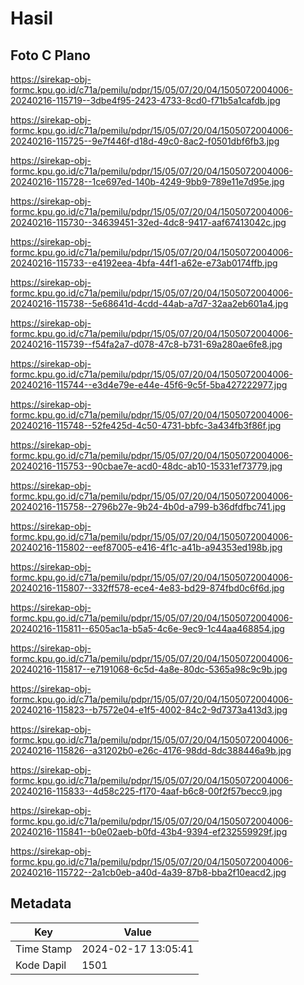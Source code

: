 # Hasil

## Foto C Plano

https://sirekap-obj-formc.kpu.go.id/c71a/pemilu/pdpr/15/05/07/20/04/1505072004006-20240216-115719--3dbe4f95-2423-4733-8cd0-f71b5a1cafdb.jpg

https://sirekap-obj-formc.kpu.go.id/c71a/pemilu/pdpr/15/05/07/20/04/1505072004006-20240216-115725--9e7f446f-d18d-49c0-8ac2-f0501dbf6fb3.jpg

https://sirekap-obj-formc.kpu.go.id/c71a/pemilu/pdpr/15/05/07/20/04/1505072004006-20240216-115728--1ce697ed-140b-4249-9bb9-789e11e7d95e.jpg

https://sirekap-obj-formc.kpu.go.id/c71a/pemilu/pdpr/15/05/07/20/04/1505072004006-20240216-115730--34639451-32ed-4dc8-9417-aaf67413042c.jpg

https://sirekap-obj-formc.kpu.go.id/c71a/pemilu/pdpr/15/05/07/20/04/1505072004006-20240216-115733--e4192eea-4bfa-44f1-a62e-e73ab0174ffb.jpg

https://sirekap-obj-formc.kpu.go.id/c71a/pemilu/pdpr/15/05/07/20/04/1505072004006-20240216-115738--5e68641d-4cdd-44ab-a7d7-32aa2eb601a4.jpg

https://sirekap-obj-formc.kpu.go.id/c71a/pemilu/pdpr/15/05/07/20/04/1505072004006-20240216-115739--f54fa2a7-d078-47c8-b731-69a280ae6fe8.jpg

https://sirekap-obj-formc.kpu.go.id/c71a/pemilu/pdpr/15/05/07/20/04/1505072004006-20240216-115744--e3d4e79e-e44e-45f6-9c5f-5ba427222977.jpg

https://sirekap-obj-formc.kpu.go.id/c71a/pemilu/pdpr/15/05/07/20/04/1505072004006-20240216-115748--52fe425d-4c50-4731-bbfc-3a434fb3f86f.jpg

https://sirekap-obj-formc.kpu.go.id/c71a/pemilu/pdpr/15/05/07/20/04/1505072004006-20240216-115753--90cbae7e-acd0-48dc-ab10-15331ef73779.jpg

https://sirekap-obj-formc.kpu.go.id/c71a/pemilu/pdpr/15/05/07/20/04/1505072004006-20240216-115758--2796b27e-9b24-4b0d-a799-b36dfdfbc741.jpg

https://sirekap-obj-formc.kpu.go.id/c71a/pemilu/pdpr/15/05/07/20/04/1505072004006-20240216-115802--eef87005-e416-4f1c-a41b-a94353ed198b.jpg

https://sirekap-obj-formc.kpu.go.id/c71a/pemilu/pdpr/15/05/07/20/04/1505072004006-20240216-115807--332ff578-ece4-4e83-bd29-874fbd0c6f6d.jpg

https://sirekap-obj-formc.kpu.go.id/c71a/pemilu/pdpr/15/05/07/20/04/1505072004006-20240216-115811--6505ac1a-b5a5-4c6e-9ec9-1c44aa468854.jpg

https://sirekap-obj-formc.kpu.go.id/c71a/pemilu/pdpr/15/05/07/20/04/1505072004006-20240216-115817--e7191068-6c5d-4a8e-80dc-5365a98c9c9b.jpg

https://sirekap-obj-formc.kpu.go.id/c71a/pemilu/pdpr/15/05/07/20/04/1505072004006-20240216-115823--b7572e04-e1f5-4002-84c2-9d7373a413d3.jpg

https://sirekap-obj-formc.kpu.go.id/c71a/pemilu/pdpr/15/05/07/20/04/1505072004006-20240216-115826--a31202b0-e26c-4176-98dd-8dc388446a9b.jpg

https://sirekap-obj-formc.kpu.go.id/c71a/pemilu/pdpr/15/05/07/20/04/1505072004006-20240216-115833--4d58c225-f170-4aaf-b6c8-00f2f57becc9.jpg

https://sirekap-obj-formc.kpu.go.id/c71a/pemilu/pdpr/15/05/07/20/04/1505072004006-20240216-115841--b0e02aeb-b0fd-43b4-9394-ef232559929f.jpg

https://sirekap-obj-formc.kpu.go.id/c71a/pemilu/pdpr/15/05/07/20/04/1505072004006-20240216-115722--2a1cb0eb-a40d-4a39-87b8-bba2f10eacd2.jpg


## Metadata

| Key        | Value               |
| ---------- | ------------------- |
| Time Stamp | 2024-02-17 13:05:41 |
| Kode Dapil | 1501                |



